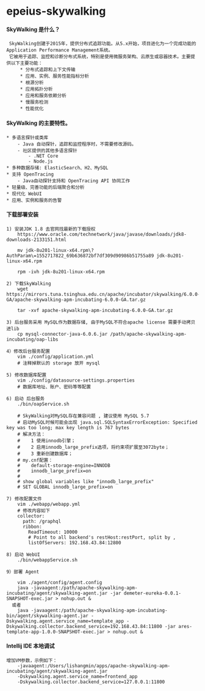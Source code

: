 # epeius-skywalking

#### SkyWalking 是什么？
     SkyWalking创建于2015年，提供分布式追踪功能。从5.x开始，项目进化为一个完成功能的Application Performance Management系统。
     它被用于追踪、监控和诊断分布式系统，特别是使用微服务架构、云原生或容器技术。主要提供以下主要功能：
         * 分布式追踪和上下文传输
         * 应用、实例、服务性能指标分析
         * 根源分析
         * 应用拓扑分析
         * 应用和服务依赖分析
         * 慢服务检测
         * 性能优化

#### SkyWalking 的主要特性。
    * 多语言探针或类库
        - Java 自动探针，追踪和监控程序时，不需要修改源码。
        - 社区提供的其他多语言探针
            - .NET Core
            - Node.js
    * 多种数据存储: ElasticSearch、H2、MySQL
    * 支持 OpenTracing
    	- Java自动探针支持和 OpenTracing API 协同工作
    * 轻量级、完善功能的后端聚合和分析
    * 现代化 WebUI
    * 应用、实例和服务的告警

#### 下载部署安装
    1) 安装JDK 1.8 去官网找最新的下载授权
        https://www.oracle.com/technetwork/java/javase/downloads/jdk8-downloads-2133151.html

        mv jdk-8u201-linux-x64.rpm\?AuthParam\=1552717822_69b636872bf7df309d90986b51755a89 jdk-8u201-linux-x64.rpm

        rpm -ivh jdk-8u201-linux-x64.rpm

    2) 下载SkyWalking
        wget https://mirrors.tuna.tsinghua.edu.cn/apache/incubator/skywalking/6.0.0-GA/apache-skywalking-apm-incubating-6.0.0-GA.tar.gz

        tar -xvf apache-skywalking-apm-incubating-6.0.0-GA.tar.gz

    3) 后台服务采用 MySQL作为数据存储, 由于MySQL不符合apache license 需要手动拷贝进lib
        cp mysql-connector-java-6.0.6.jar /path/apache-skywalking-apm-incubating/oap-libs

    4）修改后台服务配置
        vim ./config/application.yml
        # 注释掉默认的 storage 放开 mysql

    5) 修改数据库配置
        vim ./config/datasource-settings.properties
        # 数据库地址、账户、密码等等配置

    6) 启动 后台服务
        ./bin/oapService.sh

        # SkyWalking对MySQL存在兼容问题 , 建议使用 MySQL 5.7
        # 启动MySQL时候可能会出现 java.sql.SQLSyntaxErrorException: Specified key was too long; max key length is 767 bytes
        # 解决方法：
        #    1 使用innodb引擎；
        #    2 启用innodb_large_prefix选项，将约束项扩展至3072byte；
        #    3 重新创建数据库；
        # my.cnf配置：
        #    default-storage-engine=INNODB
        #    innodb_large_prefix=on
        #
        # show global variables like "innodb_large_prefix"
        # SET GLOBAL innodb_large_prefix=on

    7) 修改配置文件
        vim ./webapp/webapp.yml
        # 修改内容如下
        collector:
          path: /graphql
          ribbon:
            ReadTimeout: 10000
            # Point to all backend's restHost:restPort, split by ,
            listOfServers: 192.168.43.84:12800

    8) 启动 WebUI
        ./bin/webappService.sh

    9）部署 Agent

        vim ./agent/config/agent.config
        java -javaagent:/path/apache-skywalking-apm-incubating/agent/skywalking-agent.jar -jar demeter-eureka-0.0.1-SNAPSHOT-exec.jar > nohup.out &
      或者
        java -javaagent:/path/apache-skywalking-apm-incubating-bin/agent/skywalking-agent.jar -Dskywalking.agent.service_name=template_app -Dskywalking.collector.backend_service=192.168.43.84:11800 -jar ares-template-app-1.0.0-SNAPSHOT-exec.jar > nohup.out &

#### Intellij IDE 本地调试
    增加VM参数，示例如下：
        -javaagent:/Users/lishangmin/apps/apache-skywalking-apm-incubating/agent/skywalking-agent.jar
        -Dskywalking.agent.service_name=frontend_app
        -Dskywalking.collector.backend_service=127.0.0.1:11800
